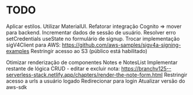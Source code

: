 # TODO

Aplicar estilos. Utilizar MaterialUI.
Refatorar integração Cognito => mover para backend.
Incrementar dados de sessão de usuário.
Resolver erro setCredentials useState no formulário de signup.
Trocar implementação sigV4Client para AWS: https://github.com/aws-samples/sigv4a-signing-examples
Restringir acesso ao S3 (público está habilitado)

Otimizar renderização de componentes Notes e NotesList
Implementar restante de lógica CRUD - editar e excluir nota: https://branchv125--serverless-stack.netlify.app/chapters/render-the-note-form.html
Restringir acesso a urls a usuário logado
Redirecionar para login
Atualizar versão do aws-sdk
